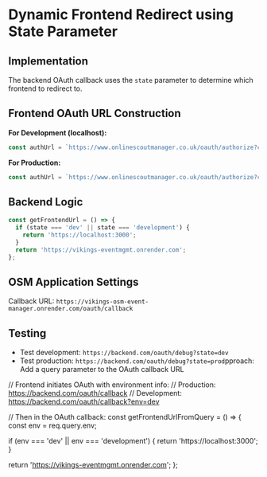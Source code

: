 # Dynamic Frontend Redirect using State Parameter

## Implementation
The backend OAuth callback uses the `state` parameter to determine which frontend to redirect to.

## Frontend OAuth URL Construction

**For Development (localhost):**
```javascript
const authUrl = `https://www.onlinescoutmanager.co.uk/oauth/authorize?client_id=${clientId}&redirect_uri=${encodeURIComponent('https://vikings-osm-event-manager.onrender.com/oauth/callback')}&state=dev&scope=section%3Amember%3Aread%20section%3Aprogramme%3Aread%20section%3Aevent%3Aread%20section%3Aflexirecord%3Awrite&response_type=code`;
```

**For Production:**
```javascript
const authUrl = `https://www.onlinescoutmanager.co.uk/oauth/authorize?client_id=${clientId}&redirect_uri=${encodeURIComponent('https://vikings-osm-event-manager.onrender.com/oauth/callback')}&state=prod&scope=section%3Amember%3Aread%20section%3Aprogramme%3Aread%20section%3Aevent%3Aread%20section%3Aflexirecord%3Awrite&response_type=code`;
```

## Backend Logic
```javascript
const getFrontendUrl = () => {
  if (state === 'dev' || state === 'development') {
    return 'https://localhost:3000';
  }
  return 'https://vikings-eventmgmt.onrender.com';
};
```

## OSM Application Settings
Callback URL: `https://vikings-osm-event-manager.onrender.com/oauth/callback`

## Testing
- Test development: `https://backend.com/oauth/debug?state=dev`
- Test production: `https://backend.com/oauth/debug?state=prod`pproach: Add a query parameter to the OAuth callback URL

// Frontend initiates OAuth with environment info:
// Production: https://backend.com/oauth/callback
// Development: https://backend.com/oauth/callback?env=dev

// Then in the OAuth callback:
const getFrontendUrlFromQuery = () => {
  const env = req.query.env;
  
  if (env === 'dev' || env === 'development') {
    return 'https://localhost:3000';
  }
  
  return 'https://vikings-eventmgmt.onrender.com';
};